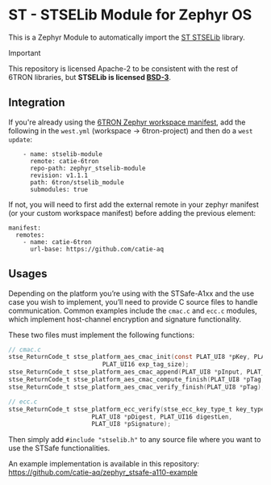 # ST - STSELib Module for Zephyr OS

This is a Zephyr Module to automatically import the [ST STSELib](https://github.com/STMicroelectronics/STSELib) library.

> [!IMPORTANT]
>
> This repository is licensed Apache-2 to be consistent with the rest of 6TRON libraries, but **STSELib is licensed [BSD-3](https://github.com/STMicroelectronics/STSELib/blob/main/LICENSE.txt)**.

## Integration

If you're already using the [6TRON Zephyr workspace manifest](https://github.com/catie-aq/6tron_zephyr-workspace), add the following in the `west.yml` (workspace -> 6tron-project) and then do a `west update`:

``````
    - name: stselib-module
      remote: catie-6tron
      repo-path: zephyr_stselib-module
      revision: v1.1.1
      path: 6tron/stselib_module
      submodules: true
``````

If not, you will need to first add the external remote in your zephyr manifest (or your custom workspace manifest) before adding the previous element:

``````
manifest:
  remotes:
    - name: catie-6tron
      url-base: https://github.com/catie-aq
``````

## Usages

Depending on the platform you’re using with the STSafe-A1xx and the use case you wish to implement, you’ll need to provide C source files to handle communication. Common examples include the `cmac.c` and `ecc.c` modules, which implement host-channel encryption and signature functionality.

These two files must implement the following functions: 
```C
// cmac.c
stse_ReturnCode_t stse_platform_aes_cmac_init(const PLAT_UI8 *pKey, PLAT_UI16 key_length,
					      PLAT_UI16 exp_tag_size);
stse_ReturnCode_t stse_platform_aes_cmac_append(PLAT_UI8 *pInput, PLAT_UI16 length);
stse_ReturnCode_t stse_platform_aes_cmac_compute_finish(PLAT_UI8 *pTag, PLAT_UI8 *pTagLen);
stse_ReturnCode_t stse_platform_aes_cmac_verify_finish(PLAT_UI8 *pTag);

// ecc.c
stse_ReturnCode_t stse_platform_ecc_verify(stse_ecc_key_type_t key_type, const PLAT_UI8 *pPubKey,
					   PLAT_UI8 *pDigest, PLAT_UI16 digestLen,
					   PLAT_UI8 *pSignature);
```

Then simply add `#include "stselib.h"` to any source file where you want to use the STSafe functionalities.

An example implementation is available in this repository: https://github.com/catie-aq/zephyr_stsafe-a110-example



